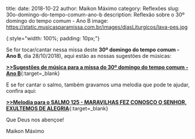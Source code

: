title: 
date: 2018-10-22
author: Maikon Máximo
category: Reflexões
slug: 30o-domingo-do-tempo-comum-ano-b
description: Reflexão sobre o 30º domingo do tempo comum - Ano B
image: https://static.musicasparamissa.com.br/images/diasLiturgicos/lava-pes.jpg



![](){:style="width: 100%; padding: 10px;"}



Se for tocar/cantar nessa missa deste **30º domingo do tempo comum - Ano B**, dia 28/10/2018),
aqui estão as nossas sugestões de músicas:

[**>>Sugestões de música para a missa do 30º domingo do tempo comum - Ano B**](https://musicasparamissa.com.br/sugestoes-para/30o-domingo-do-tempo-comum-ano-b/){:target=\_blank}

E se for cantar o salmo, também gravamos uma melodia que pode te ajudar, confira aqui:

[**>>Melodia para o SALMO 125 - MARAVILHAS FEZ CONOSCO O SENHOR, EXULTEMOS DE ALEGRIA**](https://musicasparamissa.com.br/musica/salmo-125-maravilhas-fez-conosco-o-senhor-exultemos-de-alegria/){:target=\_blank}

Que Deus nos abençoe!

Maikon Máximo
